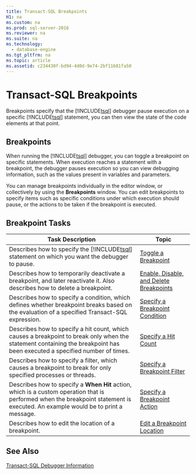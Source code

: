 ```yaml
---
title: Transact-SQL Breakpoints
H1: na
ms.custom: na
ms.prod: sql-server-2016
ms.reviewer: na
ms.suite: na
ms.technology: 
  - database-engine
ms.tgt_pltfrm: na
ms.topic: article
ms.assetid: c234430f-bd94-4d0d-9e74-2bf11681fa50
---
```

# Transact-SQL Breakpoints
  Breakpoints specify that the [!INCLUDE[tsql](../../Topics/TopicNameContainA/includes/tsql_md.md)] debugger pause execution on a specific [!INCLUDE[tsql](../../Topics/TopicNameContainA/includes/tsql_md.md)] statement, you can then view the state of the code elements at that point.  
  
## Breakpoints  
 When running the [!INCLUDE[tsql](../../Topics/TopicNameContainA/includes/tsql_md.md)] debugger, you can toggle a breakpoint on specific statements. When execution reaches a statement with a breakpoint, the debugger pauses execution so you can view debugging information, such as the values present in variables and parameters.  
  
 You can manage breakpoints individually in the editor window, or collectively by using the **Breakpoints** window. You can edit breakpoints to specify items such as specific conditions under which execution should pause, or the actions to be taken if the breakpoint is executed.  
  
## Breakpoint Tasks  
  
|Task Description|Topic|  
|----------------------|-----------|  
|Describes how to specify the [!INCLUDE[tsql](../../Topics/TopicNameContainA/includes/tsql_md.md)] statement on which you want the debugger to pause.|[Toggle a Breakpoint](../../Topics/TopicNameContainA/Toggle-a-Breakpoint.md)|  
|Describes how to temporarily deactivate a breakpoint, and later reactivate it. Also describes how to delete a breakpoint.|[Enable, Disable, and Delete Breakpoints](../../Topics/TopicNameNotContainA/Enable--Disable--and-Delete-Breakpoints.md)|  
|Describes how to specify a condition, which defines whether breakpoint breaks based on the evaluation of a specified Transact-SQL expression.|[Specify a Breakpoint Condition](../../Topics/TopicNameContainA/Specify-a-Breakpoint-Condition.md)|  
|Describes how to specify a hit count, which causes a breakpoint to break only when the statement containing the breakpoint has been executed a specified number of times.|[Specify a Hit Count](../../Topics/TopicNameContainA/Specify-a-Hit-Count.md)|  
|Describes how to specify a filter, which causes a breakpoint to break for only specified processes or threads.|[Specify a Breakpoint Filter](../../Topics/TopicNameContainA/Specify-a-Breakpoint-Filter.md)|  
|Describes how to specify a **When Hit** action, which is a custom operation that is performed when the breakpoint statement is executed. An example would be to print a message.|[Specify a Breakpoint Action](../../Topics/TopicNameContainA/Specify-a-Breakpoint-Action.md)|  
|Describes how to edit the location of a breakpoint.|[Edit a Breakpoint Location](../../Topics/TopicNameContainA/Edit-a-Breakpoint-Location.md)|  
  
## See Also  
 [Transact-SQL Debugger Information](../../Topics/TopicNameNotContainA/Transact-SQL-Debugger-Information.md)  
  
  